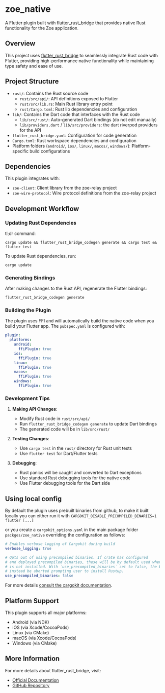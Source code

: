 # zoe_native

A Flutter plugin built with flutter_rust_bridge that provides native Rust functionality for the Zoe application.

## Overview

This project uses [flutter_rust_bridge](https://cjycode.com/flutter_rust_bridge/) to seamlessly integrate Rust code with Flutter, providing high-performance native functionality while maintaining type safety and ease of use.

## Project Structure

* `rust/`: Contains the Rust source code
  * `rust/src/api/`: API definitions exposed to Flutter
  * `rust/src/lib.rs`: Main Rust library entry point
  * `rust/Cargo.toml`: Rust lib dependencies and configuration
* `lib/`: Contains the Dart code that interfaces with the Rust code
  * `lib/src/rust/`: Auto-generated Dart bindings (do not edit manually)
  * `lib/providers.dart` / `lib/src/providers`: the dart riverpod providers for the API 
* `flutter_rust_bridge.yaml`: Configuration for code generation
* `Cargo.toml`: Rust workspace dependencies and configuration
* Platform folders (`android/`, `ios/`, `linux/`, `macos/`, `windows/`): Platform-specific build configurations

## Dependencies

This plugin integrates with:
- `zoe-client`: Client library from the zoe-relay project
- `zoe-wire-protocol`: Wire protocol definitions from the zoe-relay project

## Development Workflow

### Updating Rust Dependencies

tl;dr command:
```
cargo update && flutter_rust_bridge_codegen generate && cargo test && flutter test
```

To update Rust dependencies, run:

```bash
cargo update
```

### Generating Bindings

After making changes to the Rust API, regenerate the Flutter bindings:

```bash
flutter_rust_bridge_codegen generate
```

### Building the Plugin

The plugin uses FFI and will automatically build the native code when you build your Flutter app. The `pubspec.yaml` is configured with:

```yaml
plugin:
  platforms:
    android:
      ffiPlugin: true
    ios:
      ffiPlugin: true
    linux:
      ffiPlugin: true
    macos:
      ffiPlugin: true
    windows:
      ffiPlugin: true
```

### Development Tips

1. **Making API Changes**: 
   - Modify Rust code in `rust/src/api/`
   - Run `flutter_rust_bridge_codegen generate` to update Dart bindings
   - The generated code will be in `lib/src/rust/`

2. **Testing Changes**:
   - Use `cargo test` in the `rust/` directory for Rust unit tests
   - Use `flutter test` for Dart/Flutter tests

3. **Debugging**:
   - Rust panics will be caught and converted to Dart exceptions
   - Use standard Rust debugging tools for the native code
   - Use Flutter debugging tools for the Dart side

## Using local config

By default the plugin uses prebuilt binaries from github, to make it built locally you can either run it with `CARGOKIT_DISABLE_PRECOMPILED_BINARIES=1 flutter [...]`

or you create a `cargokit_options.yaml` in the main package folder `packges/zoe_native` overriding the configuration as follows:

```yaml
# Enables verbose logging of Cargokit during build
verbose_logging: true

# Opts out of using precompiled binaries. If crate has configured
# and deployed precompiled binaries, these will be by default used whenever Rustup
# is not installed. With `use_precompiled_binaries` set to false, the build will
# instead be aborted prompting user to install Rustup.
use_precompiled_binaries: false
```

For more details [consult the cargokit documentation](https://github.com/irondash/cargokit/blob/main/docs/architecture.md#configuring-cargokit).

## Platform Support

This plugin supports all major platforms:
- Android (via NDK)
- iOS (via Xcode/CocoaPods)
- Linux (via CMake)
- macOS (via Xcode/CocoaPods)  
- Windows (via CMake)

## More Information

For more details about flutter_rust_bridge, visit:
- [Official Documentation](https://cjycode.com/flutter_rust_bridge/)
- [GitHub Repository](https://github.com/fzyzcjy/flutter_rust_bridge)

